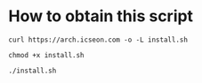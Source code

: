 # How to obtain this script
`curl https://arch.icseon.com -o -L install.sh`

`chmod +x install.sh`

`./install.sh`
